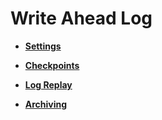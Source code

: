 # Write Ahead Log<a name="EN-US_TOPIC_0289899971"></a>

-   **[Settings](settings-60.md)**  

-   **[Checkpoints](checkpoints-60.md)**  

-   **[Log Replay](log-replay.md)**  

-   **[Archiving](archiving.md)**  


